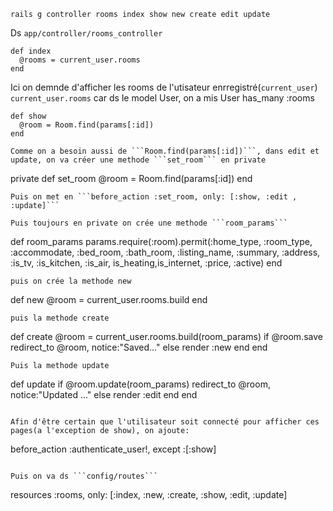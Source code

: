 ```
rails g controller rooms index show new create edit update
```

Ds ```app/controller/rooms_controller```
```
def index
  @rooms = current_user.rooms
end
```
Ici on demnde d'afficher les rooms de l'utisateur enrregistré(```current_user```)
```current_user.rooms``` car ds le model User, on a mis User has_many :rooms

```
def show
  @room = Room.find(params[:id])
end

Comme on a besoin aussi de ```Room.find(params[:id])```, dans edit et update, on va créer une methode ```set_room``` en private
```
private
def set_room
  @room = Room.find(params[:id])
end
```
Puis on met en ```before_action :set_room, only: [:show, :edit , :update]```

Puis toujours en private on crée une methode ```room_params```
```
def room_params
  params.require(:room).permit(:home_type, :room_type, :accommodate, :bed_room, :bath_room, :listing_name, :summary, :address, :is_tv, :is_kitchen, :is_air, is_heating,is_internet, :price, :active)
end
```
puis on crée la methode new
```
def new
  @room = current_user.rooms.build
end
```
puis la methode create
```
def create
  @room = current_user.rooms.build(room_params)
  if @room.save
    redirect_to @room, notice:"Saved..."
  else
    render :new
  end
end
```
Puis la methode update
```
def update
  if @room.update(room_params)
    redirect_to @room, notice:"Updated ..."
  else
    render :edit
  end
end
```

Afin d'être certain que l'utilisateur soit connecté pour afficher ces pages(a l'exception de show), on ajoute:
```
before_action :authenticate_user!, except :[:show]
```

Puis on va ds ```config/routes```
```
resources :rooms, only: [:index, :new, :create, :show, :edit, :update]
```



  
